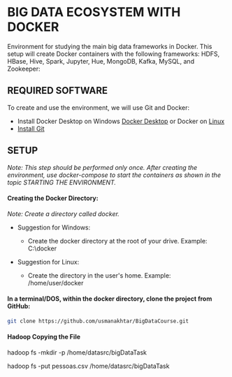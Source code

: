# BIG DATA ECOSYSTEM WITH DOCKER

Environment for studying the main big data frameworks in Docker.
This setup will create Docker containers with the following frameworks: HDFS, HBase, Hive, Spark, Jupyter, Hue, MongoDB, Kafka, MySQL, and Zookeeper:

## REQUIRED SOFTWARE

To create and use the environment, we will use Git and Docker:
* Install Docker Desktop on Windows [Docker Desktop](https://hub.docker.com/editions/community/docker-ce-desktop-windows) or Docker on [Linux](https://docs.docker.com/install/linux/docker-ce/ubuntu/)
* [Install Git](https://git-scm.com/book/en/v2/Getting-Started-Installing-Git)

## SETUP

*Note: This step should be performed only once. After creating the environment, use docker-compose to start the containers as shown in the topic STARTING THE ENVIRONMENT.*

#### Creating the Docker Directory:

*Note: Create a directory called docker.*

* Suggestion for Windows:
  * Create the docker directory at the root of your drive.
    Example: C:\docker

* Suggestion for Linux:
  * Create the directory in the user's home.
    Example: /home/user/docker

#### In a terminal/DOS, within the docker directory, clone the project from GitHub:

```bash
git clone https://github.com/usmanakhtar/BigDataCourse.git
```
#### Hadoop Copying the File

hadoop fs -mkdir -p /home/datasrc/bigDataTask

hadoop fs -put pessoas.csv /home/datasrc/bigDataTask
